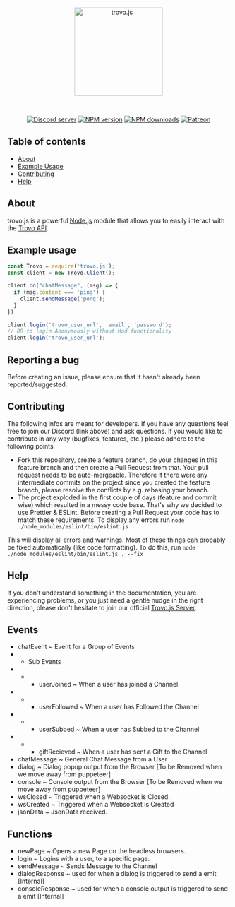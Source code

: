 <div align="center">
  <br />
  <p>
    <img src="https://static.trovo.live/cat/img/f4bf211.png" width="200" alt="trovo.js" />
  </p>
  <br />
  <p>
    <a href="https://discord.gg/Kc7fyx2"><img src="https://discord.com/api/guilds/728527921504845884/embed.png" alt="Discord server" /></a>
    <a href="https://www.npmjs.com/package/trovo.js"><img src="https://img.shields.io/npm/v/trovo.js.svg?maxAge=3600" alt="NPM version" /></a>
    <a href="https://www.npmjs.com/package/trovo.js"><img src="https://img.shields.io/npm/dt/trovo.js.svg?maxAge=3600" alt="NPM downloads" /></a>
    <a href="https://www.patreon.com/BioblazePayne"><img src="https://img.shields.io/badge/donate-patreon-F96854.svg" alt="Patreon" /></a>
  </p>
</div>

## Table of contents

- [About](#about)
- [Example Usage](#example-usage)
- [Contributing](#contributing)
- [Help](#help)

## About

trovo.js is a powerful [Node.js](https://nodejs.org) module that allows you to easily interact with the
[Trovo API](https://trovo.live/policy/apis-developer-doc.html).


## Example usage

```js
const Trovo = require('trovo.js');
const client = new Trovo.Client();

client.on("chatMessage", (msg) => {
  if (msg.content === 'ping') {
    client.sendMessage('pong');
  }
})

client.login('trovo_user_url', 'email', 'password');
// OR to login Anonymously without Mod functionality
client.login('trovo_user_url');
```

## Reporting a bug

Before creating an issue, please ensure that it hasn't already been reported/suggested.

## Contributing

The following infos are meant for developers. If you have any questions feel free to join our Discord (link above) and ask questions.
If you would like to contribute in any way (bugfixes, features, etc.) please adhere to the following points

* Fork this repository, create a feature branch, do your changes in this feature branch and then create a Pull Request from that. Your pull request needs to be auto-mergeable. Therefore if there were any intermediate commits on the project since you created the feature branch, please resolve the conflicts by e.g. rebasing your branch.
* The project exploded in the first couple of days (feature and commit wise) which resulted in a messy code base. That's why we decided to use Prettier & ESLint. Before creating a Pull Request your code has to match these requirements. To display any errors run
`node ./node_modules/eslint/bin/eslint.js .`

This will display all errors and warnings. Most of these things can probably be fixed automatically (like code formatting). To do this, run
`node ./node_modules/eslint/bin/eslint.js . --fix`

## Help

If you don't understand something in the documentation, you are experiencing problems, or you just need a gentle
nudge in the right direction, please don't hesitate to join our official [Trovo.js Server](https://discord.gg/Kc7fyx2).

## Events
*  chatEvent ~ Event for a Group of Events
* * Sub Events
* * * userJoined ~ When a user has joined a Channel
* * * userFollowed ~ When a user has Followed the Channel
* * * userSubbed ~ When a user has Subbed to the Channel
* * * giftRecieved ~ When a user has sent a Gift to the Channel
* chatMessage ~ General Chat Message from a User
* dialog ~ Dialog popup output from the Browser [To be Removed when we move away from puppeteer]
* console ~ Console output from the Browser [To be Removed when we move away from puppeteer]
* wsClosed ~ Triggered when a Websocket is Closed.
* wsCreated ~ Triggered when a Websocket is Created
* jsonData ~ JsonData received.

## Functions
* newPage ~ Opens a new Page on the headless browsers.
* login ~ Logins with a user, to a specific page.
* sendMessage ~ Sends Message to the Channel
* dialogResponse ~ used for when a dialog is triggered to send a emit [Internal]
* consoleResponse ~ used for when a console output is triggered to send a emit  [Internal]
